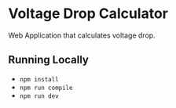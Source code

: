 # Voltage Drop Calculator

Web Application that calculates voltage drop.

## Running Locally
- `npm install`
- `npm run compile`
- `npm run dev`